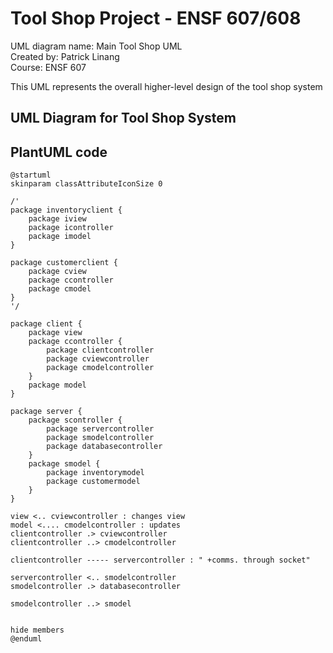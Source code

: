 # Tool Shop Project - ENSF 607/608
UML diagram name: Main Tool Shop UML 
<br>
Created by: Patrick Linang
<br>
Course: ENSF 607

This UML represents the overall higher-level design of the tool shop system

## UML Diagram for Tool Shop System
## PlantUML code
```plantuml
@startuml
skinparam classAttributeIconSize 0

/'
package inventoryclient {
    package iview
    package icontroller
    package imodel
}

package customerclient {
    package cview
    package ccontroller
    package cmodel
}
'/

package client {
    package view
    package ccontroller {
        package clientcontroller
        package cviewcontroller
        package cmodelcontroller
    }
    package model
}

package server {
    package scontroller {
        package servercontroller
        package smodelcontroller
        package databasecontroller
    }
    package smodel {
        package inventorymodel
        package customermodel
    }
}

view <.. cviewcontroller : changes view
model <.... cmodelcontroller : updates
clientcontroller .> cviewcontroller
clientcontroller ..> cmodelcontroller

clientcontroller ----- servercontroller : " +comms. through socket"

servercontroller <.. smodelcontroller
smodelcontroller .> databasecontroller

smodelcontroller ..> smodel


hide members
@enduml
```